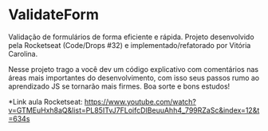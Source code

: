 # ValidateForm
Validação de formulários de forma eficiente e rápida. 
Projeto desenvolvido pela Rocketseat (Code/Drops #32) e implementado/refatorado por Vitória Carolina.

Nesse projeto trago a você dev um código explicativo com comentários nas áreas mais importantes do desenvolvimento, com isso seus passos rumo ao aprendizado JS se tornarão mais firmes.
Boa sorte e bons estudos!

*Link aula Rocketseat: https://www.youtube.com/watch?v=GTMEuHxh8aQ&list=PL85ITvJ7FLoifcDIBeuuAhh4_799RZaSc&index=12&t=634s 
